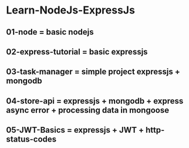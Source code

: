 # Learn-NodeJs-ExpressJs

## 01-node = basic nodejs

## 02-express-tutorial = basic expressjs

## 03-task-manager = simple project expressjs + mongodb

## 04-store-api = expressjs + mongodb + express async error + processing data in mongoose

## 05-JWT-Basics = expressjs + JWT + http-status-codes
